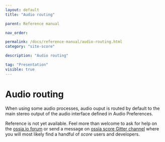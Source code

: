```yaml
---
layout: default
title: "Audio routing"

parent: Reference manual

nav_order: 

permalink: /docs/reference-manual/audio-routing.html
category: "site-score"

description: "Audio routing"

tag: "Presentation"
visible: true
---
```


# Audio routing
When using some audio processes, audio ouput is routed by default to the main stereo output of the audio interface defined in Audio Preferences.

Reference is not yet available. Feel more than welcome to ask for help on the [ossia.io forum](https://forum.ossia.io) or send a message on [ossia score Gitter channel](https://gitter.im/ossia/score) where you will most likely find a handful of *score* users and developers.